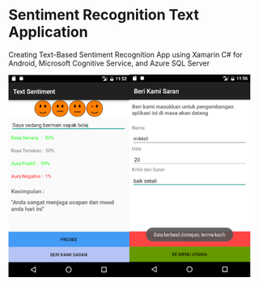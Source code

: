 # Sentiment Recognition Text Application 
Creating Text-Based Sentiment Recognition App using Xamarin C# for Android, Microsoft Cognitive Service, and Azure SQL Server

<img src="https://github.com/mikkelofficial7/Xamarin.android-Sentiment-Recognition-Text/blob/master/SCREENSHOOT%20APPLICATION.PNG" height=400px>
